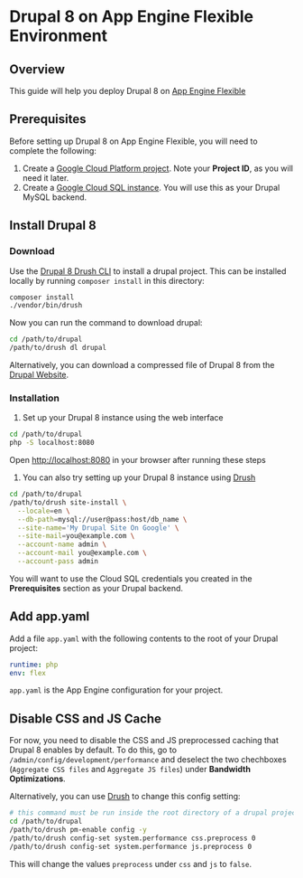 Drupal 8 on App Engine Flexible Environment
===========================================

## Overview

This guide will help you deploy Drupal 8 on [App Engine Flexible][1]

## Prerequisites

Before setting up Drupal 8 on App Engine Flexible, you will need to complete the following:

  1. Create a [Google Cloud Platform project][2]. Note your **Project ID**, as you will need it
     later.
  1. Create a [Google Cloud SQL instance][3]. You will use this as your Drupal MySQL backend.

## Install Drupal 8

### Download

Use the [Drupal 8 Drush CLI][4] to install a drupal project. This can be installed locally
by running `composer install` in this directory:

```sh
composer install
./vendor/bin/drush
```

Now you can run the command to download drupal:

```sh
cd /path/to/drupal
/path/to/drush dl drupal
```

Alternatively, you can download a compressed file of Drupal 8 from the [Drupal Website][5].

### Installation

  1. Set up your Drupal 8 instance using the web interface
  ```sh
  cd /path/to/drupal
  php -S localhost:8080
  ```
  Open [http://localhost:8080](http://localhost:8080) in your browser after running these steps

  1. You can also try setting up your Drupal 8 instance using [Drush][4]
  ```sh
  cd /path/to/drupal
  /path/to/drush site-install \
    --locale=en \
    --db-path=mysql://user@pass:host/db_name \
    --site-name='My Drupal Site On Google' \
    --site-mail=you@example.com \
    --account-name admin \
    --account-mail you@example.com \
    --account-pass admin
  ```

You will want to use the Cloud SQL credentials you created in the **Prerequisites** section as your
Drupal backend.

## Add app.yaml

Add a file `app.yaml` with the following contents to the root of your Drupal project:

```yaml
runtime: php
env: flex
```

`app.yaml` is the App Engine configuration for your project.

## Disable CSS and JS Cache

For now, you need to disable the CSS and JS preprocessed caching that Drupal 8 enables by default.
To do this, go to `/admin/config/development/performance` and deselect the two
chechboxes (`Aggregate CSS files` and `Aggregate JS files`) under **Bandwidth Optimizations**.

Alternatively, you can use [Drush][4] to change this config setting:

```sh
# this command must be run inside the root directory of a drupal project
cd /path/to/drupal
/path/to/drush pm-enable config -y
/path/to/drush config-set system.performance css.preprocess 0
/path/to/drush config-set system.performance js.preprocess 0
```

This will change the values `preprocess` under `css` and `js` to `false`.

[1]: https://cloud.google.com/appengine/docs/flexible/
[2]: https://console.cloud.google.com
[3]: https://cloud.google.com/sql/docs/getting-started
[4]: http://docs.drush.org/en/master/install/
[5]: https://www.drupal.org/8/download
